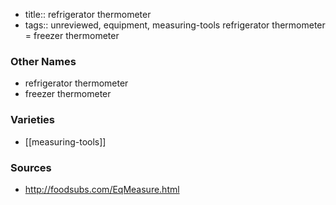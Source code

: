 - title:: refrigerator thermometer
- tags:: unreviewed, equipment, measuring-tools
refrigerator thermometer = freezer thermometer

### Other Names

* refrigerator thermometer
* freezer thermometer

### Varieties

* [[measuring-tools]]

### Sources
* http://foodsubs.com/EqMeasure.html
